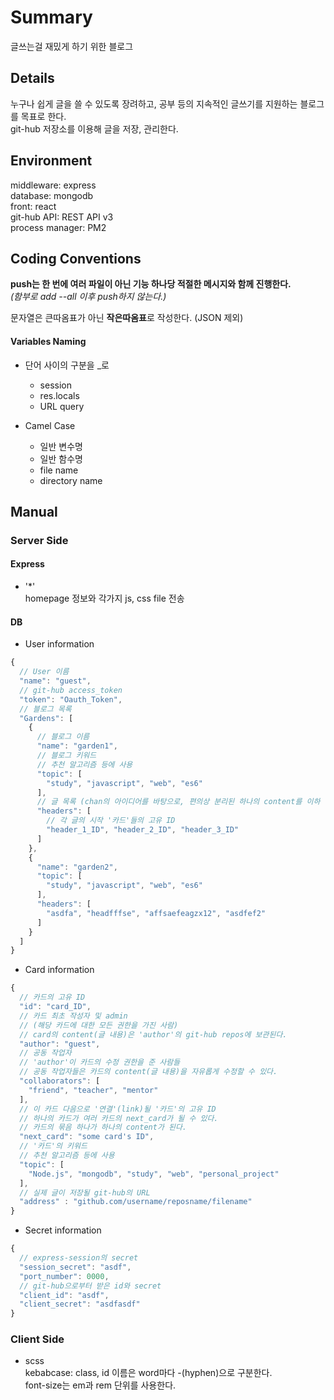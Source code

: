 # Summary

글쓰는걸 재밌게 하기 위한 블로그

## Details

누구나 쉽게 글을 쓸 수 있도록 장려하고, 공부 등의 지속적인 글쓰기를 지원하는 블로그를 목표로 한다.  
git-hub 저장소를 이용해 글을 저장, 관리한다.

## Environment

middleware: express  
database: mongodb  
front: react  
git-hub API: REST API v3  
process manager: PM2

## Coding Conventions

**push는 한 번에 여러 파일이 아닌 기능 하나당 적절한 메시지와 함께 진행한다.**  
_(함부로 add --all 이후 push하지 않는다.)_

문자열은 큰따옴표가 아닌 **작은따옴표**로 작성한다. (JSON 제외)  

#### Variables Naming

- 단어 사이의 구분을 \_로
  - session
  - res.locals
  - URL query

- Camel Case
  - 일반 변수명
  - 일반 함수명
  - file name
  - directory name

## Manual

### Server Side

#### Express

- '*'  
  homepage 정보와 각가지 js, css file 전송
  
#### DB

- User information  
```javascript
{
  // User 이름
  "name": "guest",  
  // git-hub access_token
  "token": "Oauth_Token",
  // 블로그 목록
  "Gardens": [  
    {
      // 블로그 이름
      "name": "garden1",  
      // 블로그 키워드
      // 추천 알고리즘 등에 사용
      "topic": [  
        "study", "javascript", "web", "es6"
      ],
      // 글 목록 (chan의 아이디어를 바탕으로, 편의상 분리된 하나의 content를 이하 '카드'라고 명명)
      "headers": [  
        // 각 글의 시작 '카드'들의 고유 ID
        "header_1_ID", "header_2_ID", "header_3_ID"  
      ]
    },
    {
      "name": "garden2",
      "topic": [
        "study", "javascript", "web", "es6"
      ],
      "headers": [
        "asdfa", "headfffse", "affsaefeagzx12", "asdfef2"
      ]
    }
  ]
}
```  
- Card information
```javascript
{
  // 카드의 고유 ID
  "id": "card_ID",
  // 카드 최초 작성자 및 admin 
  // (해당 카드에 대한 모든 권한을 가진 사람)
  // card의 content(글 내용)은 'author'의 git-hub repos에 보관된다.
  "author": "guest",
  // 공동 작업자
  // 'author'이 카드의 수정 권한을 준 사람들
  // 공동 작업자들은 카드의 content(글 내용)을 자유롭게 수정할 수 있다.
  "collaborators": [
    "friend", "teacher", "mentor"
  ],
  // 이 카드 다음으로 '연결'(link)될 '카드'의 고유 ID
  // 하나의 카드가 여러 카드의 next_card가 될 수 있다.
  // 카드의 묶음 하나가 하나의 content가 된다.
  "next_card": "some card's ID",
  // '카드'의 키워드
  // 추천 알고리즘 등에 사용 
  "topic": [
    "Node.js", "mongodb", "study", "web", "personal_project"
  ],
  // 실제 글이 저장될 git-hub의 URL
  "address" : "github.com/username/reposname/filename"
}
```
- Secret information
```javascript
{
  // express-session의 secret
  "session_secret": "asdf",
  "port_number": 0000,
  // git-hub으로부터 받은 id와 secret
  "client_id": "asdf",
  "client_secret": "asdfasdf"
}
```

### Client Side

- scss  
  kebabcase: class, id 이름은 word마다 -(hyphen)으로 구분한다.  
  font-size는 em과 rem 단위를 사용한다.
